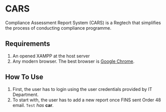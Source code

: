 # CARS

Compliance Assessment Report System (CARS) is a Regtech that simplifies the process of conducting compliance programme.

## Requirements

1. An opened XAMPP at the host server
1. Any modern browser. The best browser is [Google Chrome](https://www.google.com/chrome/).

## How To Use

1. First, the user has to login using the user credentials provided by IT Department.
1. To start with, the user has to add a new report once FINS sent Order 48 email.
`Test` _has_ **car**.